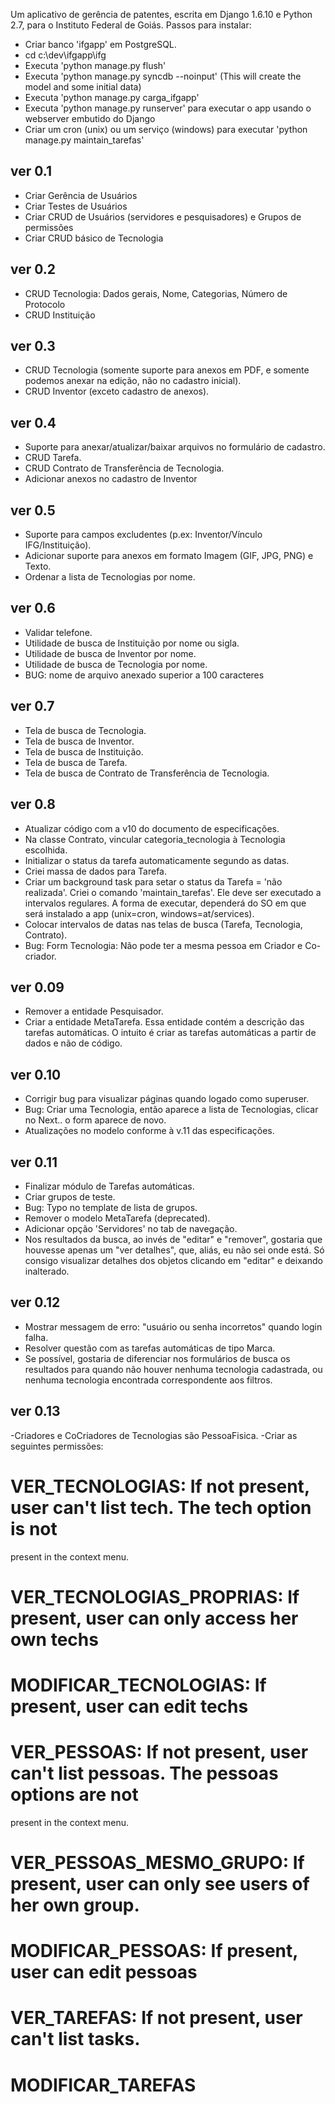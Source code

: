 Um aplicativo de gerência de patentes, escrita em Django 1.6.10 e Python 2.7, para o Instituto Federal de Goiás.
Passos para instalar:
* Criar banco 'ifgapp' em PostgreSQL.
* cd c:\dev\ifgapp\ifg
* Executa 'python manage.py flush'
* Executa 'python manage.py syncdb --noinput' (This will create the model and some initial data)
* Executa 'python manage.py carga_ifgapp'
* Executa 'python manage.py runserver' para executar o app usando o webserver embutido do Django
* Criar um cron (unix) ou um serviço (windows) para executar 'python manage.py maintain_tarefas'

ver 0.1
-----------------------------
- Criar Gerência de Usuários
- Criar Testes de Usuários
- Criar CRUD de Usuários (servidores e pesquisadores) e Grupos de permissões
- Criar CRUD básico de Tecnologia

ver 0.2
-----------------------------
- CRUD Tecnologia: Dados gerais, Nome, Categorias, Número de Protocolo
- CRUD Instituição

ver 0.3
-----------------------------
- CRUD Tecnologia
(somente suporte para anexos em PDF, e somente podemos anexar na edição, não no cadastro inicial).
- CRUD Inventor (exceto cadastro de anexos).

ver 0.4
-----------------------------
- Suporte para anexar/atualizar/baixar arquivos no formulário de cadastro.
- CRUD Tarefa.
- CRUD Contrato de Transferência de Tecnologia.
- Adicionar anexos no cadastro de Inventor

ver 0.5
-----------------------------
- Suporte para campos excludentes (p.ex: Inventor/Vínculo IFG/Instituição).
- Adicionar suporte para anexos em formato Imagem (GIF, JPG, PNG) e Texto.
- Ordenar a lista de Tecnologias por nome.

ver 0.6
-----------------------------
- Validar telefone.
- Utilidade de busca de Instituição por nome ou sigla.
- Utilidade de busca de Inventor por nome.
- Utilidade de busca de Tecnologia por nome.
- BUG: nome de arquivo anexado superior a 100 caracteres

ver 0.7
-----------------------------
- Tela de busca de Tecnologia.
- Tela de busca de Inventor.
- Tela de busca de Instituição.
- Tela de busca de Tarefa.
- Tela de busca de Contrato de Transferência de Tecnologia.

ver 0.8
-----------------------------
- Atualizar código com a v10 do documento de especificações.
- Na classe Contrato, vincular categoria_tecnologia à Tecnologia escolhida.
- Initializar o status da tarefa automaticamente segundo as datas.
- Criei massa de dados para Tarefa.
- Criar um background task para setar o status da Tarefa = 'não realizada'. Criei o comando
  'maintain_tarefas'. Ele deve ser executado a intervalos regulares. A forma de executar, dependerá
  do SO em que será instalado a app (unix=cron, windows=at/services).
- Colocar intervalos de datas nas telas de busca (Tarefa, Tecnologia, Contrato).
- Bug: Form Tecnologia: Não pode ter a mesma pessoa em Criador e Co-criador.

ver 0.09
-----------------------------
- Remover a entidade Pesquisador.
- Criar a entidade MetaTarefa. Essa entidade contém a descrição das tarefas automáticas. O intuito é
criar as tarefas automáticas a partir de dados e não de código.

ver 0.10
-----------------------------
- Corrigir bug para visualizar páginas quando logado como superuser.
- Bug: Criar uma Tecnologia, então aparece a lista de Tecnologias, clicar no Next.. o form aparece de novo.
- Atualizações no modelo conforme à v.11 das especificações.

ver 0.11
-----------------------------
- Finalizar módulo de Tarefas automáticas.
- Criar grupos de teste.
- Bug: Typo no template de lista de grupos.
- Remover o modelo MetaTarefa (deprecated).
- Adicionar opção 'Servidores' no tab de navegação.
- Nos resultados da busca, ao invés de "editar" e "remover", gostaria que houvesse apenas um "ver detalhes",
  que, aliás, eu não sei onde está. Só consigo visualizar detalhes dos objetos clicando em "editar"
  e deixando inalterado.

ver 0.12
-----------------------------
- Mostrar messagem de erro: "usuário ou senha incorretos" quando login falha.
- Resolver questão com as tarefas automáticas de tipo Marca.
- Se possível, gostaria de diferenciar nos formulários de busca os resultados para quando
  não houver nenhuma tecnologia cadastrada, ou nenhuma tecnologia encontrada correspondente aos filtros.

ver 0.13
-----------------------------
-Criadores e CoCriadores de Tecnologias são PessoaFisica.
-Criar as seguintes permissões:
# VER_TECNOLOGIAS: If not present, user can't list tech. The tech option is not
present in the context menu.
# VER_TECNOLOGIAS_PROPRIAS: If present, user can only access her own techs
# MODIFICAR_TECNOLOGIAS: If present, user can edit techs
# VER_PESSOAS: If not present, user can't list pessoas. The pessoas options are not
present in the context menu.
# VER_PESSOAS_MESMO_GRUPO: If present, user can only see users of her own group.
# MODIFICAR_PESSOAS: If present, user can edit pessoas
# VER_TAREFAS: If not present, user can't list tasks.

# MODIFICAR_TAREFAS









